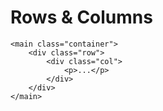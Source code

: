 # Rows & Columns

```
<main class="container">
    <div class="row">
        <div class="col">
            <p>...</p>
        </div>
    </div>
</main>
```